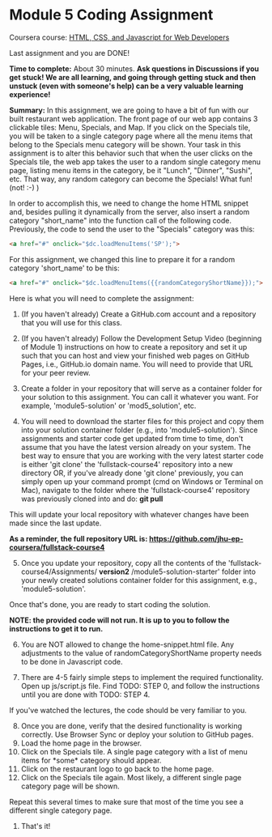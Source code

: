 # Module 5 Coding Assignment

Coursera course: [HTML, CSS, and Javascript for Web Developers](https://www.coursera.org/learn/html-css-javascript-for-web-developers)

Last assignment and you are DONE!

**Time to complete:** About 30 minutes. **Ask questions in Discussions if you get stuck! We are all learning, and going through getting stuck and then unstuck (even with someone&#39;s help) can be a very valuable learning experience!**

**Summary:** In this assignment, we are going to have a bit of fun with our built restaurant web application. The front page of our web app contains 3 clickable tiles: Menu, Specials, and Map. If you click on the Specials tile, you will be taken to a single category page where all the menu items that belong to the Specials menu category will be shown. Your task in this assignment is to alter this behavior such that when the user clicks on the Specials tile, the web app takes the user to a random single category menu page, listing menu items in the category, be it &quot;Lunch&quot;, &quot;Dinner&quot;, &quot;Sushi&quot;, etc. That way, any random category can become the Specials! What fun! (not! :-) )

In order to accomplish this, we need to change the home HTML snippet and, besides pulling it dynamically from the server, also insert a random category &quot;short\_name&quot; into the function call of the following code. Previously, the code to send the user to the &quot;Specials&quot; category was this:

```html
<a href="#" onclick="$dc.loadMenuItems('SP');">
```

For this assignment, we changed this line to prepare it for a random category &#39;short\_name&#39; to be this:

```html
<a href="#" onclick="$dc.loadMenuItems({{randomCategoryShortName}});">
```




Here is what you will need to complete the assignment:

1. (If you haven&#39;t already) Create a GitHub.com account and a repository that you will use for this class.

2. (If you haven&#39;t already) Follow the Development Setup Video (beginning of Module 1) instructions on how to create a repository and set it up such that you can host and view your finished web pages on GitHub Pages, i.e., GitHub.io domain name. You will need to provide that URL for your peer review.

3. Create a folder in your repository that will serve as a container folder for your solution to this assignment. You can call it whatever you want. For example, &#39;module5-solution&#39; or &#39;mod5\_solution&#39;, etc.

4. You will need to download the starter files for this project and copy them into your solution container folder (e.g., into &#39;module5-solution&#39;). Since assignments and starter code get updated from time to time, don&#39;t assume that you have the latest version already on your system. The best way to ensure that you are working with the very latest starter code is either &#39;git clone&#39; the &#39;fullstack-course4&#39; repository into a new directory OR, if you&#39;ve already done &#39;git clone&#39; previously, you can simply open up your command prompt (cmd on Windows or Terminal on Mac), navigate to the folder where the &#39;fullstack-course4&#39; repository was previously cloned into and do:
**git pull**

This will update your local repository with whatever changes have been made since the last update.

**As a reminder, the full repository URL is:
https://github.com/jhu-ep-coursera/fullstack-course4**

5. Once you update your repository, copy all the contents of the &#39;fullstack-course4/Assignments/ **version2** /module5-solution-starter&#39; folder into your newly created solutions container folder for this assignment, e.g., &#39;module5-solution&#39;.

Once that&#39;s done, you are ready to start coding the solution.

**NOTE: the provided code will not run. It is up to you to follow the instructions to get it to run.**

6. You are NOT allowed to change the home-snippet.html file. Any adjustments to the value of randomCategoryShortName property needs to be done in Javascript code.

7. There are 4-5 fairly simple steps to implement the required functionality.
Open up js/script.js file.
Find TODO: STEP 0, and follow the instructions until you are done with TODO: STEP 4.

If you&#39;ve watched the lectures, the code should be very familiar to you.

8. Once you are done, verify that the desired functionality is working correctly. Use Browser Sync or deploy your solution to GitHub pages.
  1. Load the home page in the browser.
  2. Click on the Specials tile. A single page category with a list of menu items for \*some\* category should appear.
  3. Click on the restaurant logo to go back to the home page.
  4. Click on the Specials tile again. Most likely, a different single page category page will be shown.

Repeat this several times to make sure that most of the time you see a different single category page.

1. That&#39;s it!